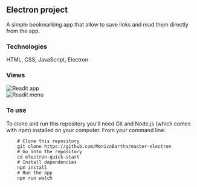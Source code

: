 ## Electron project

A simple bookmarking app that allow to save links and read
them directly from the app.

### Technologies

HTML, CSS, JavaScript, Electron

### Views

![Readit app](/assets/readit.PNG)</br>
![Readit menu](/assets/readit-menu.PNG)

### To use

To clone and run this repository you'll need Git and Node.js
(which comes with npm) installed on your computer. From your
command line:</br>

        # Clone this repository
        git clone https://github.com/MonicaBartha/master-electron
        # Go into the repository
        cd electron-quick-start
        # Install dependencies
        npm install
        # Run the app
        npm run watch
